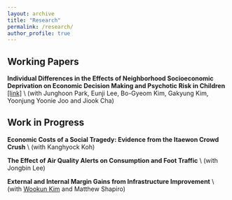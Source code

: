 ```yaml
---
layout: archive
title: "Research"
permalink: /research/
author_profile: true
---
```


## Working Papers
**Individual Differences in the Effects of Neighborhood Socioeconomic Deprivation on Economic Decision Making and Psychotic Risk in Children** [[link]](https://doi.org/10.21203/rs.3.rs-4618474/v1) \\
(with Junghoon Park, Eunji Lee, Bo-Gyeom Kim, Gakyung Kim, Yoonjung Yoonie Joo and Jiook Cha) 

## Work in Progress
**Economic Costs of a Social Tragedy: Evidence from the Itaewon Crowd Crush** \\
(with Kanghyock Koh)

**The Effect of Air Quality Alerts on Consumption and Foot Traffic** \\
(with Jongbin Lee) 

**External and Internal Margin Gains from Infrastructure Improvement**  \\
(with [Wookun Kim](https://www.wookunkim.com/) and  Matthew Shapiro)
